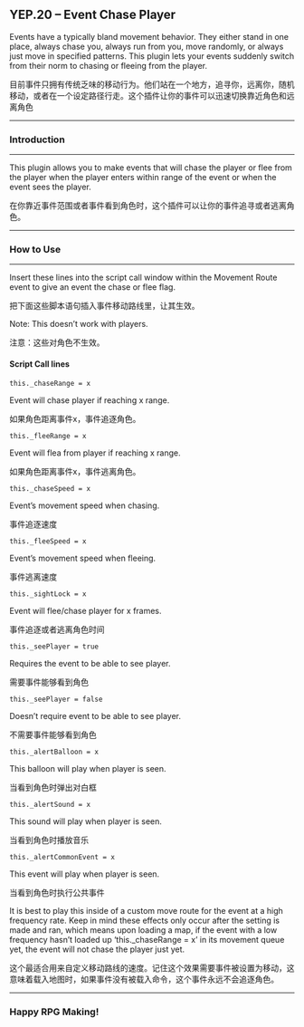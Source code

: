 ## YEP.20 – Event Chase Player

Events have a typically bland movement behavior. They either stand in one place, always chase you, always run from you, move randomly, or always just move in specified patterns. This plugin lets your events suddenly switch from their norm to chasing or fleeing from the player.

目前事件只拥有传统乏味的移动行为。他们站在一个地方，追寻你，远离你，随机移动，或者在一个设定路径行走。这个插件让你的事件可以迅速切换靠近角色和远离角色

***
### Introduction
***
This plugin allows you to make events that will chase the player or flee from the player when the player enters within range of the event or when the event sees the player.

在你靠近事件范围或者事件看到角色时，这个插件可以让你的事件追寻或者逃离角色。

***
### How to Use
***

Insert these lines into the script call window within the Movement Route event to give an event the chase or flee flag.

把下面这些脚本语句插入事件移动路线里，让其生效。

Note: This doesn’t work with players.

注意：这些对角色不生效。

#### Script Call lines

	this._chaseRange = x
	
Event will chase player if reaching x range.

如果角色距离事件x，事件追逐角色。

	this._fleeRange = x
	
Event will flea from player if reaching x range.

如果角色距离事件x，事件逃离角色。

	this._chaseSpeed = x
	
Event’s movement speed when chasing.

事件追逐速度

	this._fleeSpeed = x
	
Event’s movement speed when fleeing.

事件逃离速度

	this._sightLock = x
	
Event will flee/chase player for x frames.

事件追逐或者逃离角色时间

	this._seePlayer = true
	
Requires the event to be able to see player.

需要事件能够看到角色

	this._seePlayer = false
	
Doesn’t require event to be able to see player.

不需要事件能够看到角色

	this._alertBalloon = x
	
This balloon will play when player is seen.

当看到角色时弹出对白框

	this._alertSound = x
	
This sound will play when player is seen.

当看到角色时播放音乐

	this._alertCommonEvent = x
	
This event will play when player is seen.

当看到角色时执行公共事件

It is best to play this inside of a custom move route for the event at a high frequency rate. Keep in mind these effects only occur after the setting is made and ran, which means upon loading a map, if the event with a low frequency hasn’t loaded up ‘this._chaseRange = x’ in its movement queue yet, the event will not chase the player just yet.

这个最适合用来自定义移动路线的速度。记住这个效果需要事件被设置为移动，这意味着载入地图时，如果事件没有被载入命令，这个事件永远不会追逐角色。

***

### Happy RPG Making!


